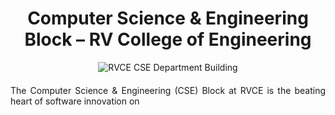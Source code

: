 <!-- METADATA
12.925809 77.499280
Engineering, Coding, Technology, Research, Innovation
cse, programming, labs, development, ai, software
Where code comes to life!
-->

<h1 align="center">Computer Science & Engineering Block – RV College of Engineering</h1>

<center>
  <img src="https://www.rvce.edu.in/sites/default/files/styles/large/public/CSE%20Block.jpg" alt="RVCE CSE Department Building">
</center>

<p align="justify" style="margin-top:20px;margin-bottom:20px;">
The Computer Science & Engineering (CSE) Block at RVCE is the beating heart of software innovation on
